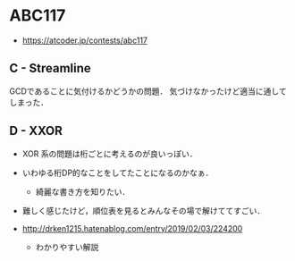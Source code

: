 # ABC117
* https://atcoder.jp/contests/abc117


## C - Streamline
GCDであることに気付けるかどうかの問題．
気づけなかったけど適当に通してしまった．


## D - XXOR
* XOR 系の問題は桁ごとに考えるのが良いっぽい．
* いわゆる桁DP的なことをしてたことになるのかなぁ．
    - 綺麗な書き方を知りたい．
* 難しく感じたけど，順位表を見るとみんなその場で解けててすごい．

* http://drken1215.hatenablog.com/entry/2019/02/03/224200
    - わかりやすい解説
